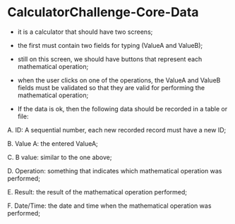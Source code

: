 # CalculatorChallenge-Core-Data



- it is a calculator that should have two screens;

- the first must contain two fields for typing (ValueA and ValueB);

- still on this screen, we should have buttons that represent each mathematical operation;

- when the user clicks on one of the operations, the ValueA and ValueB fields must be validated so that they are valid for performing the mathematical operation;

- If the data is ok, then the following data should be recorded in a table or file:

A. ID: A sequential number, each new recorded record must have a new ID;

B. Value A: the entered ValueA;

C. B value: similar to the one above;

D. Operation: something that indicates which mathematical operation was performed;

E. Result: the result of the mathematical operation performed;

F. Date/Time: the date and time when the mathematical operation was performed;
